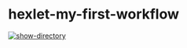 # hexlet-my-first-workflow

[![show-directory](https://github.com/Ustizkii/hexlet-my-first-workflow/actions/workflows/say-hello.yml/badge.svg)](https://github.com/Ustizkii/hexlet-my-first-workflow/actions/workflows/say-hello.yml)